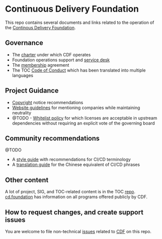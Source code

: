 # Continuous Delivery Foundation

This repo contains several documents and links related to the operation of the [Continous Delivery Foundation](https://cd.foundation).

## Governance

* The [charter](https://github.com/cdfoundation/charter) under which CDF operates
* Foundation operations support and [service desk](https://github.com/cdfoundation/foundation/issues) 
* The [membership](https://github.com/cdfoundation/charter/blob/master/CD%20Foundation%20Participation%20Agreement%20and%20Funding%20Charter%202-6-2019.pdf) agreement
* The TOC [Code of Conduct](https://github.com/cdfoundation/toc/blob/master/CODE_OF_CONDUCT.md) which has been translated into multiple languages

## Project Guidance

* [Copyright](copyright.md) notice recommendations
* [Website guidelines](website-guidelines.md) for mentioning companies while maintaining neutrality
* @TODO - [Whitelist policy](#) for which licenses are acceptable in upstream dependencies without requiring an explicit vote of the governing board

## Community recommendations

@TODO

* A [style guide](style-guide.md) with recommendations for CI/CD terminology
* A [translation guide](translation.md) for the Chinese equivalent of CI/CD phrases

## Other content

A lot of project, SIG, and TOC-related content is in the TOC [repo](https://github.com/cdfoundation/toc). [cd.foundation](https://cd.foundation) has information on all programs offered publicly by CDF.

## How to request changes, and create support issues

You are welcome to file non-technical [issues](https://github.com/cdfoundation/foundation/issues/new) related to [CDF](https://cd.foundation) on this repo.

